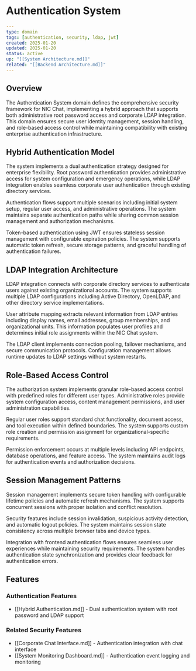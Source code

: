 # Authentication System

```yaml
---
type: domain
tags: [authentication, security, ldap, jwt]
created: 2025-01-20
updated: 2025-01-20
status: active
up: "[[System Architecture.md]]"
related: "[[Backend Architecture.md]]"
---
```

## Overview

The Authentication System domain defines the comprehensive security framework for NIC Chat, implementing a hybrid approach that supports both administrative root password access and corporate LDAP integration. This domain ensures secure user identity management, session handling, and role-based access control while maintaining compatibility with existing enterprise authentication infrastructure.

## Hybrid Authentication Model

The system implements a dual authentication strategy designed for enterprise flexibility. Root password authentication provides administrative access for system configuration and emergency operations, while LDAP integration enables seamless corporate user authentication through existing directory services.

Authentication flows support multiple scenarios including initial system setup, regular user access, and administrative operations. The system maintains separate authentication paths while sharing common session management and authorization mechanisms.

Token-based authentication using JWT ensures stateless session management with configurable expiration policies. The system supports automatic token refresh, secure storage patterns, and graceful handling of authentication failures.

## LDAP Integration Architecture

LDAP integration connects with corporate directory services to authenticate users against existing organizational accounts. The system supports multiple LDAP configurations including Active Directory, OpenLDAP, and other directory service implementations.

User attribute mapping extracts relevant information from LDAP entries including display names, email addresses, group memberships, and organizational units. This information populates user profiles and determines initial role assignments within the NIC Chat system.

The LDAP client implements connection pooling, failover mechanisms, and secure communication protocols. Configuration management allows runtime updates to LDAP settings without system restarts.

## Role-Based Access Control

The authorization system implements granular role-based access control with predefined roles for different user types. Administrative roles provide system configuration access, content management permissions, and user administration capabilities.

Regular user roles support standard chat functionality, document access, and tool execution within defined boundaries. The system supports custom role creation and permission assignment for organizational-specific requirements.

Permission enforcement occurs at multiple levels including API endpoints, database operations, and feature access. The system maintains audit logs for authentication events and authorization decisions.

## Session Management Patterns

Session management implements secure token handling with configurable lifetime policies and automatic refresh mechanisms. The system supports concurrent sessions with proper isolation and conflict resolution.

Security features include session invalidation, suspicious activity detection, and automatic logout policies. The system maintains session state consistency across multiple browser tabs and device types.

Integration with frontend authentication flows ensures seamless user experiences while maintaining security requirements. The system handles authentication state synchronization and provides clear feedback for authentication errors.

## Features

### Authentication Features

- [[Hybrid Authentication.md]] - Dual authentication system with root password and LDAP support

### Related Security Features

- [[Corporate Chat Interface.md]] - Authentication integration with chat interface
- [[System Monitoring Dashboard.md]] - Authentication event logging and monitoring